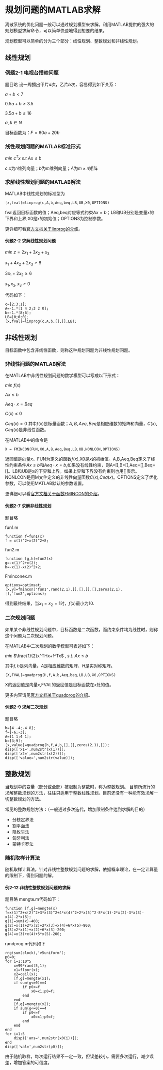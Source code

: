 # 规划问题的MATLAB求解
离散系统的优化问题一般可以通过规划模型来求解。利用MATLAB提供的强大的规划模型求解命令，可以简单快速地得到想要的结果。

规划模型可以简单的分为三个部分：线性规划、整数规划和非线性规划。
## 线性规划
### 例题2-1 电视台播映问题
题目略
设一周播出甲片$a$次，乙片$b$次，容易得到如下关系：

$a+b<7$

$0.5a+b\ge3.5$

$3.5a+b\le16$

$a,b\in N$

目标函数为：$F=60a+20b$
### 线性规划问题的MATLAB标准形式
$min$ $c^{T}x$  $s.t$ $Ax\le b$

$c$,$x$为$n$维列向量；$b$为$m$维列向量；$A$为$m\times n$矩阵
### 求解线性规划问题的MATLAB解法
MATLAB中线性规划的标准型为
```
[x,fval]=linprog(c,A,b,Aeq,beq,LB,UB,X0,OPTIONS)
```
fval返回目标函数的值；Aeq,beq对应等式约束$Ax=b$；LB和UB分别是变量x的下界和上界;X0是x的初始值；OPTIONS为控制参数。

更详细可看<a href='https://ww2.mathworks.cn/help/optim/ug/linprog.html?s_tid=srchtitle_linprog_1'>官方文档关于linprog的介绍<a>。
#### 例题2-2 求解线性规划问题
$min$ $z=2x_1+3x_2+x_3$

$x_1+4x_2+2x_3\ge8$

$3x_1+2x_2\ge6$

$x_1,x_2,x_3\ge0$

代码如下：
```
c=[2;3;1];
A=-1.*[1 4 2;3 2 0];
b=-1.*[8;6];
LB=[0;0;0];
[x,fval]=linprog(c,A,b,[],[],LB);
```
## 非线性规划
目标函数中包含非线性函数，则称这种规划问题为非线性规划问题。
### 非线性问题的MATLAB解法
在MATLAB中非线性规划问题的数学模型可以写成以下形式：

$min$ $f(x)$

$Ax\le b$

$Aeq\cdot x=Beq$

$C(x)\le 0$

$Ceq(x) = 0$
其中$f(x)$是标量函数；$A,B,Aeq,Beq$是相应维数的矩阵和向量，$C(x),Ceq(x)$是非线性函数。

在MATLAB中的命令是
```
X = FMINCON(FUN,X0,A,B,Aeq,Beq,LB,UB,NONLCON,OPTIONS)
```
返回值是向量$x$。FUN为定义的函数$f(x)$,X0是$x$的初始值。A,B,Aeq,Beq定义了线性约束条件$Ax\le b$和$Aeq\cdot x=b$,如果没有线性约束，则A=[],B=[],Aeq=[],Beq=[]。LB和UB是x的下界和上界，如果上界和下界没有约束则也用[]表示。NONLCON是用M文件定义的非线性向量函数$C(x)$,$Ceq(x)$。OPTIONS定义了优化参数，可以使用MATLAB默认的参数设置。

更详细可以看<a href='https://ww2.mathworks.cn/help/optim/ug/fmincon.html?s_tid=doc_ta'>官方文档关于函数FMINCON的介绍</a>。
#### 例题2-7 求解非线性规划
题目略

fun1.m
```
function f=fun1(x)
f = x(1)^2+x(2)^2+8;
```
fun2.m
```
function [g,h]=fun2(x)
g=-x(1)^2+x(2);
h=-x(1)-x(2)^2+2;
```
Fminconex.m
```
options=optimset;
[x,y]=fmincon('fun1',rand(2,1),[],[],[],[],zeros(2,1),[],'fun2',options);
```
得到最终结果，当$x_1=x_2=1$时，$f(x)$最小为10.
### 二次规划问题
如果某个非线性规划问题中，目标函数是二次函数，而约束条件均为线性时，则称这个问题为二次规划问题。

在MATLAB中二次规划的数学模型可表述如下：

$min$ $\frac{1}{2}x^THx+f^Tx$ , $s.t.$ $Ax\le b$

其中$f,b$是列向量，$A$是相应维数的矩阵，$H$是实对称矩阵。
```
[X,FVAL]=quadprog(H,f,A,b,Aeq,beq,LB,UB,X0,OPTIONS)
```
X的返回值是向量$x$,FVAL的返回值是目标函数在$x$处的值。

更多内容请见<a href = 'https://ww2.mathworks.cn/help/optim/ug/quadprog.html?s_tid=doc_ta'>官方文档关于quadprog的介绍</a>。
#### 例题2-9 求解二次规划
题目略
```
h=[4 -4;-4 8];
f=[-6;-3];
A=[1 1;4 1];
b=[3;9];
[x,value]=quadprog(h,f,A,b,[],[],zeros(2,1),[]);
disp(['x1=',num2str(x(1))]);
disp(['x2=',num2str(x(2))]);
disp(['value=',num2str(value)]);
```
## 整数规划
当规划中的变量（部分或全部）被限制为整数时，称为整数规划。
目前所流行的求解整数规划的方法，往往只适用于整数线性规划。目前还没有一种能有效求解一切整数规划的方法。

常见的整数规划方法：（一般通过多次迭代，增加限制条件达到求解的目的）

* 分枝定界法
* 割平面法
* 隐枚举法
* 匈牙利法
* 蒙特卡罗法
  
### 随机取样计算法
随机取样计算法，针对非线性整数规划问题的求解，依据概率理论，在一定计算量的限制下，得到问题的解。

#### 例2-12 非线性整数规划问题的求解
题目略
mengte.m代码如下：
```
function [f,g]=mengte(x)
f=x(1)^2+x(2)^2+3*x(3)^2+4*x(4)^2+2*x(5)^2-8*x(1)-2*x(2)-3*x(3)-x(4)-2*x(5);
g(1)=sum(x)-400;
g(2)=x(1)+2*x(2)+2*x(3)+x(4)+6*x(5)-800;
g(3)=2*x(1)+x(2)+6*x(3)-200;
g(4)=x(3)+x(4)+5*x(5)-200;
```
randprog.m代码如下
```
rng(sum(clock),'v5uniform');
p0=0;
for i=1:10^5
    x=99*rand(5,1);
    x1=floor(x);
    x2=ceil(x);
    [f,g]=mengte(x1);
    if sum(g<=0)==4
        if p0<=f
            x0=x1;p0=f;
        end
    end
    [f,g]=mengte(x2);
    if sum(g<=0)==4
        if p0<=f
            x0=x1;p0=f;
        end
    end
end
for i=1:5
    disp(['ans=',num2str(x0(i))]);
end
disp(['val=',num2str(p0)]);
```
由于随机取样，每次运行结果不一定一致，但误差较小。需要多次运行，减少误差，增加答案的可信度。